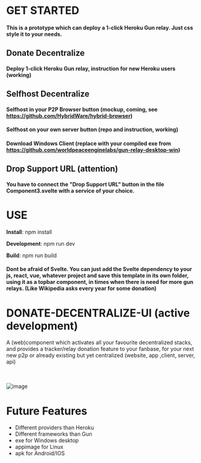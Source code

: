 # GET STARTED
#### This is a prototype which can deploy a 1-click Heroku Gun relay. Just css style it to your needs.
## Donate Decentralize
#### Deploy 1-click Heroku Gun relay, instruction for new Heroku users (working)
## Selfhost Decentralize
#### Selfhost in your P2P Browser button (mockup, coming, see https://github.com/HybridWare/hybrid-browser)
#### Selfhost on your own server button (repo and instruction, working)
#### Download Windows Client (replace with your compiled exe from https://github.com/worldpeaceenginelabs/gun-relay-desktop-win)
## Drop Support URL (attention)
#### You have to connect the "Drop Support URL" button in the file Component3.svelte with a service of your choice. 

# USE
**Install**: npm install

**Development**: npm run dev

**Build**: npm run build

#### Dont be afraid of Svelte. You can just add the Svelte dependency to your js, react, vue, whatever project and save this template in its own folder, using it as a topbar component, in times when there is need for more gun relays. (Like Wikipedia asks every year for some donation)




# DONATE-DECENTRALIZE-UI (active development)

A (web)component which activates all your favourite decentralized stacks, and provides a tracker/relay donation feature to your fanbase, for your next new p2p or already existing but yet centralized (website, app ,client, server, api)
<br><br><br>

![image](https://user-images.githubusercontent.com/67427045/170871220-d541cef2-8922-4ba5-a549-f80acadb515b.png)

# Future Features

- Different providers than Heroku
- Different frameworks than Gun
- exe for Windows desktop
- appimage for Linux
- apk for Android/IOS
